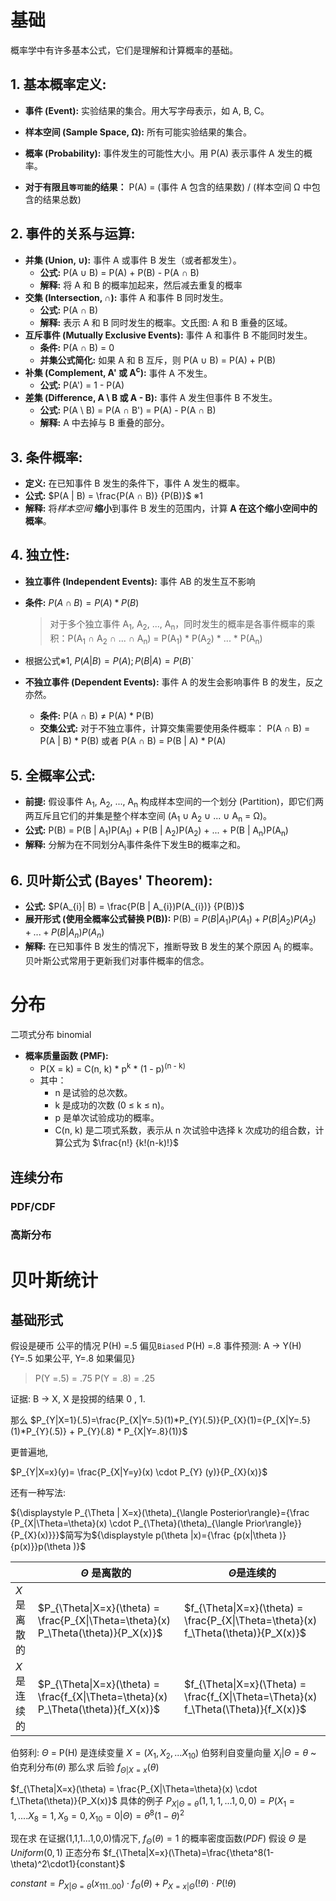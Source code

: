#  基础

概率学中有许多基本公式，它们是理解和计算概率的基础。

## **1. 基本概率定义:**

* **事件 (Event):**  实验结果的集合。用大写字母表示，如 A, B, C。
* **样本空间 (Sample Space, Ω):** 所有可能实验结果的集合。
* **概率 (Probability):**  事件发生的可能性大小。用 P(A) 表示事件 A 发生的概率。

* **对于有限且`等可能`的结果：**
   P(A) = (事件 A 包含的结果数) / (样本空间 Ω 中包含的结果总数)

## **2. 事件的关系与运算:**

* **并集 (Union, ∪):** 事件 A 或事件 B 发生（或者都发生）。
    * **公式:** P(A ∪ B) = P(A) + P(B) - P(A ∩ B)
    * **解释:**  将 A 和 B 的概率加起来，然后减去重复的概率
* **交集 (Intersection, ∩):** 事件 A 和事件 B 同时发生。
    * **公式:** P(A ∩ B)
    * **解释:** 表示 A 和 B 同时发生的概率。文氏图:  A 和 B 重叠的区域。
* **互斥事件 (Mutually Exclusive Events):**  事件 A 和事件 B 不能同时发生。
    * **条件:** P(A ∩ B) = 0
    * **并集公式简化:**  如果 A 和 B 互斥，则 P(A ∪ B) = P(A) + P(B)
* **补集 (Complement, A' 或 A<sup>c</sup>):** 事件 A 不发生。
    * **公式:** P(A') = 1 - P(A)
* **差集 (Difference, A \ B 或 A - B):** 事件 A 发生但事件 B 不发生。
    * **公式:** P(A \ B) = P(A ∩ B') = P(A) - P(A ∩ B)
    * **解释:**  A 中去掉与 B 重叠的部分。

## **3. 条件概率:**

* **定义:** 在已知事件 B 发生的条件下，事件 A 发生的概率。
* **公式:** $P(A | B) = \frac{P(A ∩ B)} {P(B)}$ $※1$
* **解释:**  将*样本空间* **缩小**到事件 B 发生的范围内，计算 **A 在这个缩小空间中的概率**。

## **4. 独立性:**

* **独立事件 (Independent Events):** 事件 AB 的发生互不影响
* **条件:** $P(A ∩ B) = P(A) * P(B)$
  > 对于多个独立事件 A<sub>1</sub>, A<sub>2</sub>, ..., A<sub>n</sub>，同时发生的概率是各事件概率的乘积：P(A<sub>1</sub> ∩ A<sub>2</sub> ∩ ... ∩ A<sub>n</sub>) = P(A<sub>1</sub>) * P(A<sub>2</sub>) * ... * P(A<sub>n</sub>)
* 根据公式$※1$,  $P(A | B) = P(A); P(B | A) = P(B)$`

* **不独立事件 (Dependent Events):** 事件 A 的发生会影响事件 B 的发生，反之亦然。
    * **条件:** P(A ∩ B) ≠ P(A) * P(B)
    * **交集公式:**  对于不独立事件，计算交集需要使用条件概率：
        P(A ∩ B) = P(A | B) * P(B)  或者  P(A ∩ B) = P(B | A) * P(A)

## **5. 全概率公式:**

* **前提:** 假设事件 A<sub>1</sub>, A<sub>2</sub>, ..., A<sub>n</sub> 构成样本空间的一个划分 (Partition)，即它们两两互斥且它们的并集是整个样本空间 (A<sub>1</sub> ∪ A<sub>2</sub> ∪ ... ∪ A<sub>n</sub> = Ω)。
* **公式:** P(B) = P(B | A<sub>1</sub>)P(A<sub>1</sub>) + P(B | A<sub>2</sub>)P(A<sub>2</sub>) + ... + P(B | A<sub>n</sub>)P(A<sub>n</sub>) 
* **解释:** 分解为在不同划分A<sub>i</sub>事件条件下发生B的概率之和。

## **6. 贝叶斯公式 (Bayes' Theorem):**

* **公式:** $P(A_{i}| B) = \frac{P(B | A_{i})P(A_{i})} {P(B)}$
* **展开形式 (使用全概率公式替换 P(B)):**
    P(B) = $P(B | A_{1})P(A_{1}) + P(B | A_{2})P(A_{2}) + ... + P(B | A_{n})P(A_{n})$
* **解释:**  在已知事件 B 发生的情况下，推断导致 B 发生的某个原因 A<sub>i</sub> 的概率。贝叶斯公式常用于更新我们对事件概率的信念。

# 分布
二项式分布 binomial
- **概率质量函数 (PMF):**
    - P(X = k) = C(n, k) * p<sup>k</sup> * (1 - p)<sup>(n - k)</sup>
    - 其中：
        - n 是试验的总次数。
        - k 是成功的次数 (0 ≤ k ≤ n)。           
        - p 是单次试验成功的概率。
        - C(n, k) 是二项式系数，表示从 n 次试验中选择 k 次成功的组合数，计算公式为 $\frac{n!} {k!(n-k)!}$
## 连续分布
### PDF/CDF
### 高斯分布

# 贝叶斯统计
## 基础形式
假设是硬币
公平的情况 P(H) =.5
偏见`Biased` P(H) =.8
事件预测: A -> Y(H) {Y=.5 如果公平, Y=.8 如果偏见}
> P(Y =.5) = .75
> P(Y = .8) = .25

证据:
B -> X, X 是投掷的结果 0 , 1.

那么
$P_{Y|X=1}(.5)=\frac{P_{X|Y=.5}(1)*P_{Y}(.5)}{P_{X}(1)={P_{X|Y=.5}(1)*P_{Y}(.5)} + P_{Y}(.8) * P_{X|Y=.8}(1)}$

更普遍地,

$P_{Y|X=x}(y)= \frac{P_{X|Y=y}(x) \cdot P_{Y} (y)}{P_{X}(x)}$

还有一种写法:

${\displaystyle P_{\Theta | X=x}(\theta)_{\langle Posterior\rangle}={\frac {P_{X|\Theta=\theta}(x) \cdot P_{\Theta}(\theta)_{\langle Prior\rangle}}{P_{X}(x)}}}$简写为${\displaystyle p(\theta |x)={\frac {p(x|\theta )}{p(x)}}p(\theta )}$

|         | $\Theta$ 是离散的                                                                       | $\Theta$是连续的                                                                        |
| ------- | ----------------------------------------------------------------------------------- | ----------------------------------------------------------------------------------- |
| $X$是离散的 | $P_{\Theta\|X=x}(\theta) = \frac{P_{X\|\Theta=\theta}(x) P_\Theta(\theta)}{P_X(x)}$ | $f_{\Theta\|X=x}(\theta) = \frac{P_{X\|\Theta=\theta}(x) f_\Theta(\theta)}{P_X(x)}$ |
| $X$是连续的 | $P_{\Theta\|X=x}(\theta) = \frac{f_{X\|\Theta=\theta}(x) P_\Theta(\theta)}{f_X(x)}$ | $f_{\Theta\|X=x}(\Theta) = \frac{f_{X\|\Theta=\Theta}(x) f_\Theta(\Theta)}{f_X(x)}$ |
伯努利:
$\Theta$ = P(H) 是连续变量
$X  = (X_{1}, X_{2}, ... X_{10})$ 伯努利自变量向量
$X_i | \Theta=\theta$ ~ 伯克利分布($\theta$)
那么求 后验 $f_{\Theta|X=x}(\theta)$

$f_{\Theta|X=x}(\theta) = \frac{P_{X|\Theta=\theta}(x) \cdot f_\Theta(\theta)}{P_X(x)}$
具体的例子
$P_{X|\Theta=\theta}(1,1,1,...1,0,0) = P(X_1=1, ....X_8=1,X_9=0,X_{10}=0 | \Theta)=\theta^8(1-\theta)^2$

现在求 在证据(1,1,1...1,0,0)情况下, $f_\Theta(\theta)=1$ 的概率密度函数($PDF$)
假设 $\Theta$ 是 $Uniform(0,1)$ 正态分布
$f_{\Theta|X=x}(\Theta)=\frac{\theta^8(1-\theta)^2\cdot1}{constant}$

$constant = P_{X|\Theta=\theta}(x_{111..00}) \cdot f_\Theta(\theta) + P_{X=x|\Theta}(!\theta) \cdot P_{}(!\theta)$